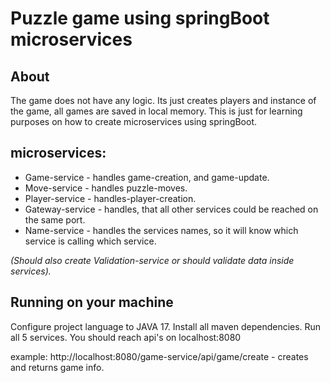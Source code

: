 # Puzzle game using springBoot microservices

## About
The game does not have any logic. Its just creates players and instance of the game, all games are saved in local memory. 
This is just for learning purposes on how to create microservices using springBoot.

## microservices:
* Game-service - handles game-creation, and game-update.
* Move-service - handles puzzle-moves.
* Player-service - handles-player-creation.
* Gateway-service - handles, that all other services could be reached on the same port.
* Name-service - handles the services names, so it will know which service is calling which service.

  
*(Should also create Validation-service or should validate data inside services).* 

## Running on your machine

Configure project language to JAVA 17.
Install all maven dependencies.
Run all 5 services.
You should reach api's on localhost:8080

example: http://localhost:8080/game-service/api/game/create - creates and returns game info.
